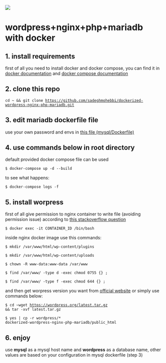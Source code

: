![](https://s.w.org/style/images/about/WordPress-logotype-wordmark.png)

# wordpress+nginx+php+mariadb with docker

## 1. install requirements

first of all you need to install docker and docker compose, you can find it in [docker documentation](https://docs.docker.com/install/) and [docker compose documentation](https://docs.docker.com/compose/install/)

## 2. clone this repo
<code>cd ~ && git clone https://github.com/sadeghmohebbi/dockerized-wordpress-nginx-php-mariadb.git</code>

## 3. edit mariadb dockerfile file
use your own password and envs in [this file (mysql/Dockerfile)](https://github.com/sadeghmohebbi/dockerized-wordpress-nginx-php-mariadb/blob/master/mysql/Dockerfile)

## 4. use commands below in root directory
default provided docker compose file can be used

<code>$ docker-compose up -d --build</code>

to see what happens:

<code>$ docker-compose logs -f</code>

## 5. install worpress
first of all give permission to nginx container to write file (avoiding permission issue) according to [this stackoverflow question](https://stackoverflow.com/questions/44251019/wordpress-on-docker-could-not-create-directory-on-mounted-volume)

<code>$ docker exec -it CONTAINER_ID /bin/bash</code>

inside nginx docker image use this commands:

<code>$ mkdir /var/www/html/wp-content/plugins</code>

<code>$ mkdir /var/www/html/wp-content/uploads</code>

<code>$ chown -R www-data:www-data /var/www</code>

<code>$ find /var/www/ -type d -exec chmod 0755 {} \;</code>

<code>$ find /var/www/ -type f -exec chmod 644 {} \;</code>

and then get worpress version you want from [official website](https://wordpress.org/download/) or simply use commands below:

<code>$ cd ~wget https://wordpress.org/latest.tar.gz && tar -xvf latest.tar.gz</code>

<code>$ yes | cp -r wordpress/* dockerized-wordpress-nginx-php-mariadb/public_html</code>

## 6. enjoy
use **mysql** as a mysql host name and **wordpress** as a database name, other values are based on your configuration in mysql dockerfile (step 3)
